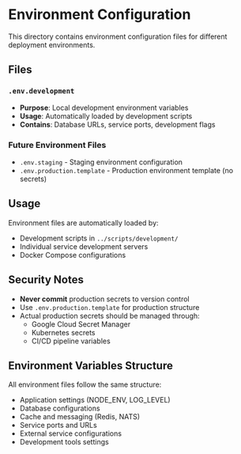 # Environment Configuration

This directory contains environment configuration files for different deployment environments.

## Files

### `.env.development`
- **Purpose**: Local development environment variables
- **Usage**: Automatically loaded by development scripts
- **Contains**: Database URLs, service ports, development flags

### Future Environment Files
- `.env.staging` - Staging environment configuration
- `.env.production.template` - Production environment template (no secrets)

## Usage

Environment files are automatically loaded by:
- Development scripts in `../scripts/development/`
- Individual service development servers
- Docker Compose configurations

## Security Notes

- **Never commit** production secrets to version control
- Use `.env.production.template` for production structure
- Actual production secrets should be managed through:
  - Google Cloud Secret Manager
  - Kubernetes secrets
  - CI/CD pipeline variables

## Environment Variables Structure

All environment files follow the same structure:
- Application settings (NODE_ENV, LOG_LEVEL)
- Database configurations
- Cache and messaging (Redis, NATS)
- Service ports and URLs
- External service configurations
- Development tools settings